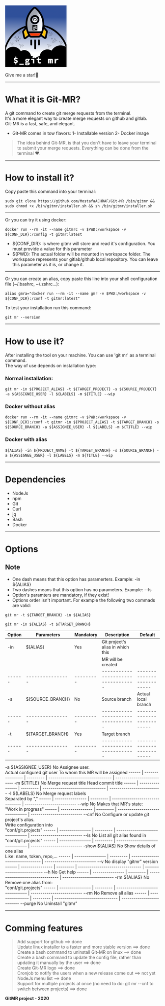 ![gitmr-logo](./gitmr-logo-200x200.png)

Give me a star!🌟

---

# What it is Git-MR?
A git command to create git merge requests from the terminal.<br/>
It's a more elegant way to create merge requests on github and gitlab.<br/>
Git-MR is a fast, safe, and elegant.<br/>

* Git-MR comes in tow flavors:
1- Installable version
2- Docker image

> The idea behind Git-MR, is that you don't have to leave your terminal to submit your merge requests.
> Everything can be done from the terminal ❤️.

---

# How to install it?
Copy paste this command into your terminal:<br/>
```
sudo git clone https://github.com/MostafaACHRAF/Git-MR /bin/gitmr && sudo chmod +x /bin/gitmr/installer.sh && sh /bin/gitmr/installer.sh
```
---

Or you can try it using docker:<br/>
```
docker run --rm -it --name gitmrc -v $PWD:/workspace -v ${CONF_DIR}:/config -t gitmr:latest
```
* ${CONF_DIR}: is where gitmr will store and read it's configuration. You must provide a value for this parameter
* ${PWD}: The actual folder will be mounted in workspace folder. The workspace represents your gitlab/github local repository. You can leave this parameter as it is, or change it.

---

Or you can create an alias, copy paste this line into your shell configuration file (~/.bashrc, ~/.zshrc...):<br/>
```
alias gmra="docker run --rm -it --name gmr -v $PWD:/workspace -v ${CONF_DIR}:/conf -t gitmr:latest"
```

To test your installation run this command:<br/>
```
git mr --version
```

---

# How to use it?
After installing the tool on your machine. You can use 'git mr' as a terminal command.<br/>
The way of use depends on installation type:<br/>

### Normal installation:
```
git mr -in ${PROJECT_ALIAS} -t ${TARGET_PROJECT} -s ${SOURCE_PROJECT} -a ${ASSIGNEE_USER} -l ${LABELS} -m ${TITLE} --wip
```

### Docker without alias
```
docker run --rm -it --name gitmrc -v $PWD:/workspace -v ${CONF_DIR}:/conf -t gitmr -in ${PROJECT_ALIAS} -t ${TARGET_BRANCH} -s ${SOURCE_BRANCH} -a ${ASSIGNEE_USER} -l ${LABELS} -m ${TITLE} --wip
```

### Docker with alias
```
${ALIAS} -in ${PROJECT_NAME} -t ${TARGET_BRANCH} -s ${SOURCE_BRANCH} -a ${ASSIGNEE_USER} -l ${LABELS} -m ${TITLE} --wip
```

---

# Dependencies
* NodeJs
* npm
* Git
* Curl
* jq
* Bash
* Docker

---

# Options

## Note
- One dash means that this option has paramerters. Example: -in ${ALIAS}
- Two dashes means that this option has no parameters. Example: --ls
- Option's paramters are mandatory, if they exist!
- Options order isn't important. For example the following two commads are valid: 
```
git mr -t ${TARGET_BRANCH} -in ${ALIAS}
```
```
git mr -in ${ALIAS} -t ${TARGET_BRANCH}
```

Option | Parameters       | Mandatory | Description                        | Default
------ | ---------------- | --------- | ---------------------------------- | --------------------------
-in    |  ${ALIAS}        |   Yes     | Git project's alias in which this  | 
       |                  |           | MR will be created                 | 
------ | ---------------- | --------- | ---------------------------------- | --------------------------
-s     | ${SOURCE_BRANCH} | No        |   Source branch                    | Actual local branch
------ | ---------------- | --------- | ---------------------------------- | --------------------------
-t     | ${TARGET_BRANCH} |  Yes      |    Target branch                   |
------ | ---------------- | --------- | ---------------------------------- | --------------------------
-a       ${ASSIGNEE_USER}   No           Assignee user.<br/>               Actual configured git user
                                         To whom this MR will be assigned
------ | ---------------- | --------- | -------------------------------- | --------------------------
-m       ${TITLE}           No          Merge request title                Head commit title
------ | ---------------- | --------- | -------------------------------- | --------------------------
-l       ${LABELS}          No          Merge request labels<br/>
                                        Separated by ","
------ | ---------------- | --------- | -------------------------------- | --------------------------
--wip                       No          Makes that MR's state:<br/>
                                        "Work in progress"
------ | ---------------- | --------- | -------------------------------- | --------------------------
--cnf                       No          Configure or update git<br/>
                                        project's alias.<br/>
                                        Write configuration into<br/>
                                        "conf/git.projects"
------ | ---------------- | --------- | -------------------------------- | --------------------------
--ls                        No          List all git alias found in<br/>
                                        "conf/git.projects"
------ | ---------------- | --------- | -------------------------------- | --------------------------
-show    ${ALIAS}           No          Show details of one alias<br/>
                                        Like: name, token, repo,...
------ | ---------------- | --------- | -------------------------------- | --------------------------
--v                         No          display "gitmr" version
------ | ---------------- | --------- | -------------------------------- | --------------------------
--h                         No          Get help
------ | ---------------- | --------- | -------------------------------- | --------------------------
-rm      ${ALIAS}           No          Remove one alias from:<br/>
                                        "conf/git.projects"
------ | ---------------- | --------- | -------------------------------- | --------------------------
--rm                        No          Remove all alias
------ | ---------------- | --------- | -------------------------------- | --------------------------
--purge                     No          Uninstall "gitmr"

---

# Comming features
> Add support for github ==> done<br/>
> Update linux installer to a faster and more stable version ==> done<br/>
> Create a bash command to uninstall Git-MR on linux ==> done<br/>
> Create a bash command to update the config file, rather than updating it manually by the user ==> done<br/>
> Create Git-MR logo ==> done<br/>
> Cronjob to notify the users when a new release come out ==> not yet<br/>
> NodeJs menu list ==> done<br/>
> Support for multiple projects at once (no need to do: git mr --cnf to switch between projects) ==> done<br/>

<strong>GitMR project - 2020</strong>
